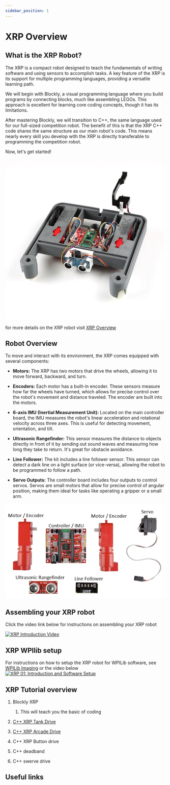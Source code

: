 ```yaml
---
sidebar_position: 1
---
```

# XRP Overview

## What is the XRP Robot?
The XRP is a compact robot designed to teach the fundamentals of writing software and using sensors to accomplish tasks. A key feature of the XRP is its support for multiple programming languages, providing a versatile learning path.

We will begin with Blockly, a visual programming language where you build programs by connecting blocks, much like assembling LEGOs. This approach is excellent for learning core coding concepts, though it has its limitations.

After mastering Blockly, we will transition to C++, the same language used for our full-sized competition robot. The benefit of this is that the XRP C++ code shares the same structure as our main robot's code. This means nearly every skill you develop with the XRP is directly transferable to programming the competition robot.

Now, let's get started!

![XRP beta robot](XRP_Robot-02.webp)

for more details on the XRP robot visit [XRP Overview](https://xrpusersguide.readthedocs.io/en/latest/course/introduction.html)

## Robot Overview

To move and interact with its environment, the XRP comes equipped with several components:

*   **Motors:** The XRP has two motors that drive the wheels, allowing it to move forward, backward, and turn.
    
*   **Encoders:** Each motor has a built-in encoder. These sensors measure how far the wheels have turned, which allows for precise control over the robot's movement and distance traveled. The encoder are built into the motors.
   
*   **6-axis IMU (Inertial Measurement Unit):** Located on the main controller board, the IMU measures the robot's linear acceleration and rotational velocity across three axes. This is useful for detecting movement, orientation, and tilt.

*   **Ultrasonic Rangefinder:** This sensor measures the distance to objects directly in front of it by sending out sound waves and measuring how long they take to return. It's great for obstacle avoidance.

*   **Line Follower:** The kit includes a line follower sensor. This sensor can detect a dark line on a light surface (or vice-versa), allowing the robot to be programmed to follow a path.

*   **Servo Outputs:** The controller board includes four outputs to control servos. Servos are small motors that allow for precise control of angular position, making them ideal for tasks like operating a gripper or a small arm.

![XRP Sensor Overview](XRP_Sensor_Overview.png)

## Assembling your XRP robot
Click the video link below for instructions on assembling your XRP robot

[![XRP Introduction Video](https://img.youtube.com/vi/JQyKhzlMSms/hqdefault.jpg)](https://www.youtube.com/watch?v=JQyKhzlMSms&list=PLV6srU7KoAx4enIaCHo3Aiddv8gy4Sghd&index=1)

## XRP WPIlib setup
For instructions on how to setup the XRP robot for WPILib software, see [WPILib Imaging](https://docs.wpilib.org/en/stable/docs/xrp-robot/hardware-and-imaging.html) or the video below
[![XRP 01: Introduction and Software Setup](https://img.youtube.com/vi/Nlk52QdoasE/hqdefault.jpg)](https://www.youtube.com/watch?v=Nlk52QdoasE&list=PLV6srU7KoAx4enIaCHo3Aiddv8gy4Sghd&index=5)

## XRP Tutorial overview

1. Blockly XRP
    1. This will teach you the basic of coding

2. [C++ XRP Tank Drive](../../tutorials/XRP_Tank_Drive/tutorial_XRP_tank_drive.md)

3. [C++ XRP Arcade Drive](../../tutorials/arcade-drive.md)

4. C++ XRP Button drive

5. C++ deadband

6. C++ swerve drive


## Useful links

